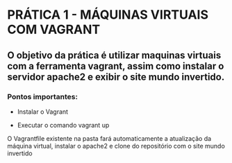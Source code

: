 # PRÁTICA 1 - MÁQUINAS VIRTUAIS COM VAGRANT

## O objetivo da prática é utilizar maquinas virtuais com a ferramenta vagrant, assim como instalar o servidor apache2 e exibir o site mundo invertido.

### Pontos importantes:

- Instalar o Vagrant

- Executar o comando vagrant up

O Vagrantfile existente na pasta fará automaticamente a atualização da máquina virtual, instalar o apache2 e clone do repositório com o site mundo invertido


